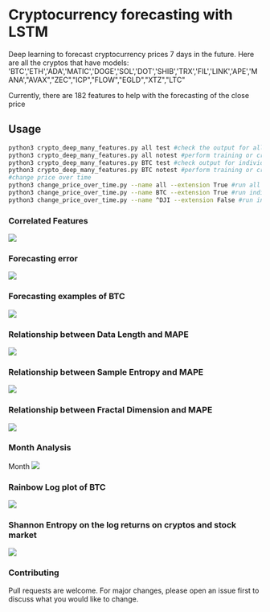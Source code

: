 # Cryptocurrency forecasting with LSTM 

Deep learning to forecast cryptocurrency prices 7 days in the future. Here are all the cryptos that have models:
'BTC','ETH','ADA','MATIC','DOGE','SOL','DOT','SHIB','TRX','FIL','LINK','APE','MANA',"AVAX","ZEC","ICP","FLOW","EGLD","XTZ","LTC"

Currently, there are 182 features to help with the forecasting of the close price
## Usage

```bash
python3 crypto_deep_many_features.py all test #check the output for all cryptos
python3 crypto_deep_many_features.py all notest #perform training or create future prediction
python3 crypto_deep_many_features.py BTC test #check output for individiual crypto, in this case BTC.
python3 crypto_deep_many_features.py BTC notest #perform training or create future forecast for individual crypto, in this case BTC.
#change price over time
python3 change_price_over_time.py --name all --extension True #run all cryptos from a predefined list AND yfinance's trending list
python3 change_price_over_time.py --name BTC --extension True #run individual crypto
python3 change_price_over_time.py --name ^DJI --extension False #run individual stock
```
### Correlated Features
![](https://github.com/bszek213/deep-crypto/blob/dev/correlation_heatmap.png)
### Forecasting error
![](https://github.com/bszek213/deep-crypto/blob/dev/error_plot.png)
### Forecasting examples of BTC
![](https://github.com/bszek213/deep-crypto/blob/dev/figures/BTC_future_price.png)
### Relationship between Data Length and MAPE
![](https://github.com/bszek213/deep-crypto/blob/dev/correl_mape_data_len.png)
### Relationship between Sample Entropy and MAPE
![](https://github.com/bszek213/deep-crypto/blob/dev/correl_mape_vs_sampEn.png)
### Relationship between Fractal Dimension and MAPE
![](https://github.com/bszek213/deep-crypto/blob/dev/correl_mape_vs_frac_dim.png)
### Month Analysis
Month
![](https://github.com/bszek213/deep-crypto/blob/dev/price_change/BTC_change_month.png)
<!-- Week
![](https://github.com/bszek213/deep-crypto/blob/dev/price_change/BTC_change_week.png) -->
### Rainbow Log plot of BTC
![](https://github.com/bszek213/deep-crypto/blob/dev/figures_rainbow/BTC_rainbow.png)
### Shannon Entropy on the log returns on cryptos and stock market
![](https://github.com/bszek213/deep-crypto/blob/dev/Entropy_cryptos_stock_market.png)
### Contributing
Pull requests are welcome. For major changes, please open an issue first to discuss what you would like to change.